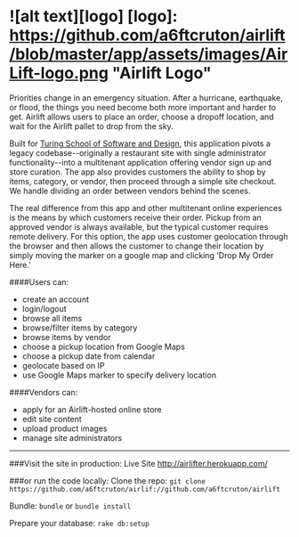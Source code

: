 ![alt text][logo]
[logo]: https://github.com/a6ftcruton/airlift/blob/master/app/assets/images/AirLift-logo.png "Airlift Logo"
===========
Priorities change in an emergency situation. After a hurricane, earthquake, or flood, the things you need become both more important and harder to get.  Airlift allows users to place an order, choose a dropoff location, and wait for the Airlift pallet to drop from the sky.

 Built for [Turing School of Software and Design](https://turing.io), this application pivots a legacy codebase--originally a restaurant site with single administrator functionality--into a multitenant application offering vendor sign up and store curation. The app also provides customers the ability to shop by items, category, or vendor, then proceed through a simple site checkout. We handle dividing an order between vendors behind the scenes.

The real difference from this app and other multitenant online experiences is the means by which customers receive their order. Pickup from an approved vendor is always available, but the typical customer requires remote delivery. For this option, the app uses customer geolocation through the browser and then allows the customer to change their location by simply moving the marker on a google map and clicking 'Drop My Order Here.' 

####Users can:
* create an account
* login/logout 
* browse all items
* browse/filter items by category
* browse items by vendor
* choose a pickup location from Google Maps 
* choose a pickup date from calendar
* geolocate based on IP
* use Google Maps marker to specify delivery location

####Vendors can:
* apply for an Airlift-hosted online store  
* edit site content
* upload product images
* manage site administrators

______

###Visit the site in production:
Live Site http://airlifter.herokuapp.com/

###or run the code locally:
Clone the repo:
`git clone https://github.com/a6ftcruton/airlif://github.com/a6ftcruton/airlift`

Bundle: 
`bundle` or `bundle install`

Prepare your database:
`rake db:setup`


